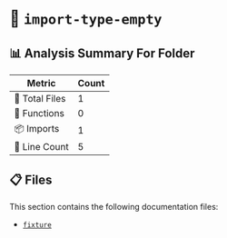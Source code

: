 # 📁 `import-type-empty`

## 📊 Analysis Summary For Folder

| Metric | Count |
|--------|-------|
| 📁 Total Files | 1 |
| 🔧 Functions | 0 |
| 📦 Imports | 1 |
| 🔢 Line Count | 5 |


## 📋 Files

This section contains the following documentation files:

- [`fixture`](./fixture.md)
